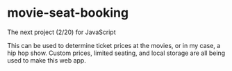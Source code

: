 # movie-seat-booking
The next project (2/20) for JavaScript

This can be used to determine ticket prices at the movies, or in my case, a hip hop show. Custom prices, limited seating, and local storage are all being used to make this web app. 
